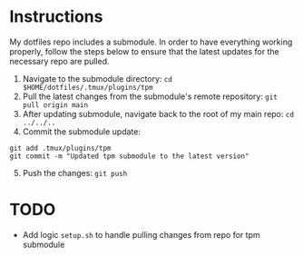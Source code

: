 # Instructions
My dotfiles repo includes a submodule. In order to have everything working
properly, follow the steps below to ensure that the latest updates for the
necessary repo are pulled.

1. Navigate to the submodule directory:
`cd $HOME/dotfiles/.tmux/plugins/tpm`
2. Pull the latest changes from the submodule's remote repository:
`git pull origin main`
3. After updating submodule, navigate back to the root of my main repo:
`cd ../../..`
4. Commit the submodule update:
```
git add .tmux/plugins/tpm
git commit -m "Updated tpm submodule to the latest version"
```
5. Push the changes:
`git push`

# TODO
- Add logic `setup.sh` to handle pulling changes from repo for tpm submodule

